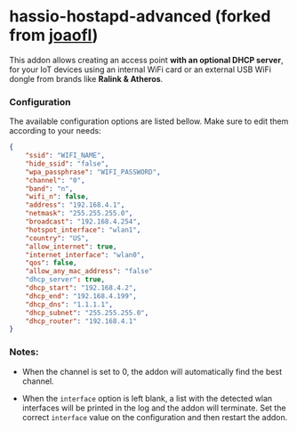 # hassio-hostapd-advanced (forked from [joaofl](https://github.com/joaofl))

This addon allows creating an access point **with an optional DHCP server**, for your IoT devices using an internal WiFi card or an external USB WiFi dongle from brands like **Ralink & Atheros**.

### Configuration

The available configuration options are listed bellow. Make sure to edit them according to your needs:

```json
{
    "ssid": "WIFI_NAME",
    "hide_ssid": "false",
    "wpa_passphrase": "WIFI_PASSWORD",
    "channel": "0",
    "band": "n",
    "wifi_n": false,
    "address": "192.168.4.1",
    "netmask": "255.255.255.0",
    "broadcast": "192.168.4.254",
    "hotspot_interface": "wlan1",
    "country": "US",
    "allow_internet": true,
    "internet_interface": "wlan0",
    "qos": false,
    "allow_any_mac_address": "false"
    "dhcp_server": true,
    "dhcp_start": "192.168.4.2",
    "dhcp_end": "192.168.4.199",
    "dhcp_dns": "1.1.1.1",
    "dhcp_subnet": "255.255.255.0",
    "dhcp_router": "192.168.4.1"
}

```

### Notes:

- When the channel is set to 0, the addon will automatically find the best channel.

- When the `interface` option is left blank, a list with the detected wlan interfaces will be printed in the log and the addon will terminate. Set the correct `interface` value on the configuration and then restart the addon.

